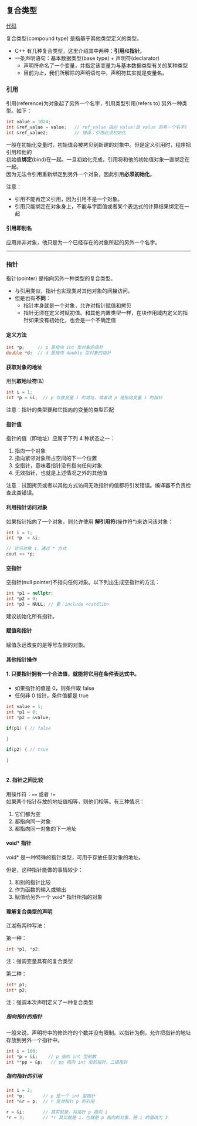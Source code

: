 ## 复合类型

[代码](Codes/basic_dev_codes/study_for_cpp/cpp_primary/chapter_2/section_3/main.cpp)

复合类型(compound type) 是指基于其他类型定义的类型。   
- C++ 有几种复合类型，这里介绍其中两种：**引用**和**指针**。
- 一条声明语句：基本数据类型(base type) + 声明符(declarator)
    - 声明符命名了一个变量，并指定该变量为与基本数据类型有关的某种类型
    - 目前为止，我们所解除的声明语句中，声明符其实就是变量名。
    
### 引用

引用(reference)为对象起了另外一个名字，引用类型引用(refers to) 另外一种类型。如下：
```c++
int value = 1024;
int &ref_value = value;   // ref_value 指向 value(是 value 的另一个名字)
int &ref_value2;          // 错误：引用必须初始化
```

一般在初始化变量时，初始值会被拷贝到新建的对象中。但是定义引用时，程序把引用和他的   
初始值**绑定**(bind)在一起。一旦初始化完成，引用将和他的初始值对象一直绑定在一起。   
因为无法令引用重新绑定到另外一个对象，因此引用**必须初始化**。

注意：
  - 引用不能再定义引用，因为引用不是一个对象。
  - 引用只能绑定在对象身上，不能与字面值或者某个表达式的计算结果绑定在一起

#### 引用即别名

应用并非对象，他只是为一个已经存在的对象所起的另外一个名字。

---
### 指针

指针(pointer) 是指向另外一种类型的复合类型。

- 与引用类似，指针也实现类对其他对象的间接访问。
- 但是也有**不同**：
  - 指针本身就是一个对象，允许对指针赋值和拷贝
  - 指针无须在定义时赋初值。和其他内置类型一样，在块作用域内定义的指针如果没有初始化，也会是一个不确定值
  
#### 定义方法
```c++
int *p;     // p 是指向 int 型对象的指针
double *d;  // d 是指向 double 型对象的指针
```

#### 获取对象的地址
用到**取地址符**(&)
```c++
int i = 1;
int *p = &i;  // p 存放变量 i 的地址，或者说 p 是指向变量 i 的指针
```
注意：指针的类型要和它指向的变量的类型匹配

#### 指针值

指针的值（即地址）应属于下列 4 种状态之一：

1. 指向一个对象
2. 指向紧邻对象所占空间的下一个位置
3. 空指针，意味着指针没有指向任何对象
4. 无效指针，也就是上述情况之外的其他值

注意：试图拷贝或者以其他方式访问无效指针的值都将引发错误。编译器不负责检查此类错误。

#### 利用指针访问对象

如果指针指向了一个对象，则允许使用 **解引用符**(操作符*)来访问该对象：
```c++
int i = 1;
int *p  = &i;

// 访问对象 i，通过 * 方式
cout << *p;
```

#### 空指针

空指针(null pointer)不指向任何对象。以下列出生成空指针的方法：
```c++
int *p1 = nullptr;
int *p2 = 0;
int *p3 = NULL; // 要：include <cstdlib>
```
建议初始化所有指针。

#### 赋值和指针
赋值永远改变的是等号左侧的对象。

#### 其他指针操作
#### 1. 只要指针拥有一个合法值，就能将它用在条件表达式中。   
- 如果指针的值是 0，则条件取 false
- 任何非 0 指针，条件值都是 true
```c++
int value = 1;
int *p1 = 0;
int *p2 = &value;

if(p1) { // false
  
}    

if(p2) { // true
  
}
  
```

#### 2. 指针之间比较
用操作符：`==` 或者 `!=`   
如果两个指针存放的地址值相等，则他们相等。有三种情况：

1. 它们都为空
2. 都指向同一对象
3. 都指向同一对象的下一地址

#### void* 指针

void* 是一种特殊的指针类型，可用于存放任意对象的地址。

但是，这种指针能做的事情较少：
1. 和别的指针比较
2. 作为函数的输入或输出
3. 赋值给另外一个 void* 指针所指的对象

#### 理解复合类型的声明

江湖有两种写法：

第一种：
```c++
int *p1, *p2;
```
注：强调变量具有的复合类型

第二种：
```c++
int* p1;
int* p2;
```
注：强调本次声明定义了一种复合类型

##### 指向指针的指针

一般来说，声明符中的修饰符的个数并没有限制。以指针为例，允许把指针的地址存放到另外一个指针中。
```c++
int i = 100;
int *p = &i;    // p 指向 int 型的数
int **pp = &p;   // pp 指向 int 型的指针。二级指针
```

##### 指向指针的引用

```c++
int i = 2;
int *p;       // p 是一个 int 型指针
int *&r = p;  // r 是对指针 p 的引用

r = &i;       // 其实就是，将指针 p 指向 i
*r = 3;       // *r 其实就是 i，也就是 p 指向的对象，把 i 的值改为 3
```

    

